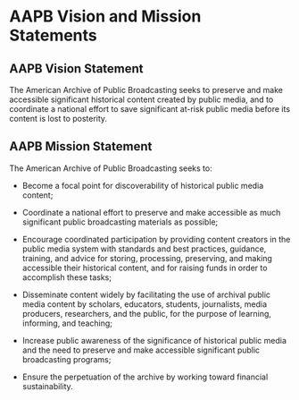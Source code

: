 # AAPB Vision and Mission Statements

## AAPB Vision Statement

The American Archive of Public Broadcasting seeks to preserve and make 
accessible significant historical content created by public media, and to 
coordinate a national effort to save significant at-risk public media before 
its content is lost to posterity.

## AAPB Mission Statement

The American Archive of Public Broadcasting seeks to:

- Become a focal point for discoverability of historical public media content;

- Coordinate a national effort to preserve and make accessible as much 
significant public broadcasting materials as possible;

- Encourage coordinated participation by providing content creators in the 
public media system with standards and best practices, guidance, training, and 
advice for storing, processing, preserving, and making accessible their 
historical content, and for raising funds in order to accomplish these tasks;

- Disseminate content widely by facilitating the use of archival public media 
content by scholars, educators, students, journalists, media producers, 
researchers, and the public, for the purpose of learning, informing, and 
teaching;

- Increase public awareness of the significance of historical public media and 
the need to preserve and make accessible significant public broadcasting 
programs;

- Ensure the perpetuation of the archive by working toward financial 
sustainability.